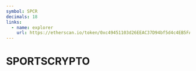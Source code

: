 ```yaml
---
symbol: SPCR
decimals: 18
links:
  - name: explorer
    url: https://etherscan.io/token/0xc49451103d26EEAC37D94bf5d4c4EB5FA3184e28
---
```


# SPORTSCRYPTO
